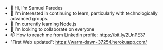 - 👋 Hi, I’m Samuel Paredes
- 👀 I'm interested in continuing to learn, particularly with technologically advanced groups.
- 🌱 I’m currently learning Node.js
- 💞️ I’m looking to collaborate on everyone
- 📫 How to reach me from LinkedIn profile: https://bit.ly/2UnPE37
- "First Web updated": https://warm-dawn-37254.herokuapp.com/  
